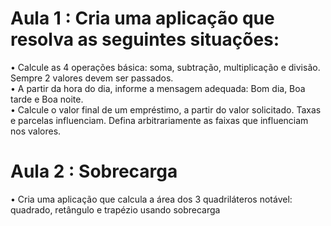 <h1>Aula 1 : Cria uma aplicação que resolva as seguintes situações:</h1>
• Calcule as 4 operações básica: soma, subtração, multiplicação e divisão. Sempre 2 valores devem ser passados.<br/>
•	A partir da hora do dia, informe a mensagem adequada: Bom dia, Boa tarde e Boa noite.<br/>
•	Calcule o valor final de um empréstimo, a partir do valor solicitado. Taxas e parcelas influenciam. Defina arbitrariamente as faixas que influenciam nos valores.<br/>
<h1>Aula 2 : Sobrecarga</h1>
•	Cria uma aplicação que calcula a área dos 3 quadriláteros notável: quadrado, retângulo e trapézio usando sobrecarga <br/>
